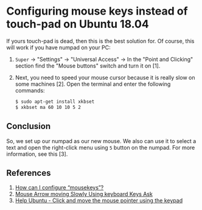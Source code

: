 # Configuring mouse keys instead of touch-pad on Ubuntu 18.04

If yours touch-pad is dead, then this is the best solution for. Of course, this will work if you have numpad on your PC:

1.  `Super` -> "Settings" -> "Universal Access" -> In the "Point and Clicking" section find the "Mouse buttons" switch and turn it on [1].

2. Next, you need to speed your mouse cursor because it is really slow on some machines [2]. Open the terminal and enter the following commands:

   ```Bash
   $ sudo apt-get install xkbset
   $ xkbset ma 60 10 10 5 2
   ```

## Conclusion

So, we set up our numpad as our new mouse. We also can use it to select a text and open the right-click menu using `5` button on the numpad. For more information, see this [3].

## References

1. [How can I configure “mousekeys”?](https://askubuntu.com/questions/68807/how-can-i-configure-mousekeys#answer-69892)
2. [Mouse Arrow moving Slowly Using keyboard Keys Ask](https://askubuntu.com/questions/195000/mouse-arrow-moving-slowly-using-keyboard-keys#answer-953037)
3. [Help Ubuntu - Click and move the mouse pointer using the keypad](https://help.ubuntu.com/stable/ubuntu-help/mouse-mousekeys.html.en)
